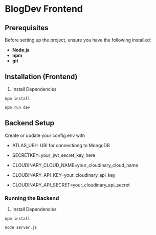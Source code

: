 # BlogDev Frontend

## Prerequisites

Before setting up the project, ensure you have the following installed:

- **Node.js**
- **npm**
- **git**

## Installation (Frontend)

1. Install Dependencies
``` 
npm install

npm run dev
```

## Backend Setup

Create or update your config.env with

- ATLAS_URI= URI for connectiong to MongoDB
- SECRETKEY=your_jwt_secret_key_here

- CLOUDINARY_CLOUD_NAME=your_cloudinary_cloud_name
- CLOUDINARY_API_KEY=your_cloudinary_api_key
- CLOUDINARY_API_SECRET=your_cloudinary_api_secret

### Running the Backend

1. Install Dependencies
``` 
npm install

node server.js
```
